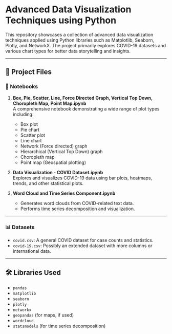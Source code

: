 # Advanced Data Visualization Techniques using Python

This repository showcases a collection of advanced data visualization techniques applied using Python libraries such as Matplotlib, Seaborn, Plotly, and NetworkX. The project primarily explores COVID-19 datasets and various chart types for better data storytelling and insights.

---

## 📁 Project Files

### 🧪 Notebooks

1. **Box, Pie, Scatter, Line, Force Directed Graph, Vertical Top Down, Choropleth Map, Point Map.ipynb**  
   A comprehensive notebook demonstrating a wide range of plot types including:
   - Box plot
   - Pie chart
   - Scatter plot
   - Line chart
   - Network (Force directed) graph
   - Hierarchical (Vertical Top Down) graph
   - Choropleth map
   - Point map (Geospatial plotting)

2. **Data Visualization - COVID Dataset.ipynb**  
   Explores and visualizes COVID-19 data using bar plots, heatmaps, trends, and other statistical plots.

3. **Word Cloud and Time Series Component.ipynb**  
   - Generates word clouds from COVID-related text data.
   - Performs time series decomposition and visualization.

---

### 📊 Datasets

- `covid.csv`: A general COVID dataset for case counts and statistics.
- `covid-19.csv`: Possibly an extended dataset with more columns or international data.

---

## 🛠 Libraries Used

- `pandas`
- `matplotlib`
- `seaborn`
- `plotly`
- `networkx`
- `geopandas` (for maps, if used)
- `wordcloud`
- `statsmodels` (for time series decomposition)


